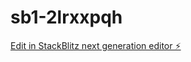 # sb1-2lrxxpqh

[Edit in StackBlitz next generation editor ⚡️](https://stackblitz.com/~/github.com/Sudipxhy/sb1-2lrxxpqh)